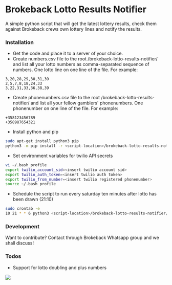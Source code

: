 # Brokeback Lotto Results Notifier
A simple python script that will get the latest lottery results, check them against Brokeback crews own lottery lines and notify the results.
### Installation
* Get the code and place it to a server of your choice.
* Create numbers.csv file to the root <script-location>/brokeback-lotto-results-notifier/ and list all your lotto numbers as comma-separated sequence of numbers. One lotto line on one line of the file. For example:
```
3,20,28,29,30,31,39
2,5,7,8,18,24,33
3,22,31,33,36,38,39
```
* Create phonenumbers.csv file to the root <script-location>/brokeback-lotto-results-notifier/ and list all your fellow gamblers' phonenumbers. One phonenumber on one line of the file. For example:
```
+358123456789
+358987654321
```
* Install python and pip
```bash
sudo apt-get install python3 pip
python3 -m pip install -r <script-location>/brokeback-lotto-results-notifier/requirements.txt
```
* Set environment variables for twilio API secrets
```bash
vi ~/.bash_profile
export twilio_account_sid=<insert twilio account sid>
export twilio_auth_token=<insert twilio auth token>
export twilio_from_number=<insert twilio registered phonenumber>
source ~/.bash_profile
```
* Schedule the script to run every saturday ten minutes after lotto has been drawn (21:10)
```bash
sudo crontab -e
10 21 * * 6 python3 <script-location>/brokeback-lotto-results-notifier/lotto.py >/dev/null 2>&1
```
### Development
Want to contribute? Contact through Brokeback Whatsapp group and we shall discuss!
### Todos
* Support for lotto doubling and plus numbers

![](https://decider.com/wp-content/uploads/2014/10/brokeback-mountain2.png?w=500&crop=1) 
